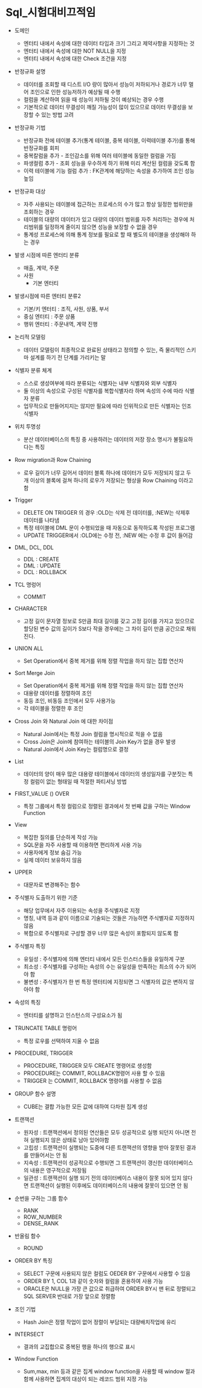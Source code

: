 # Sql_시험대비끄적임

- 도메인
  - 엔터티 내에서 속성에 대한 데이터 타입과 크기 그리고 제약사항을 지정하는 것
  - 엔터티 내에서 속성에 대한 NOT NULL을 지정
  - 엔터티 내에서 속성에 대한 Check 조건을 지정
- 반정규화 설명
  - 데이터를 조회할 때 디스트 I/O 량이 많아서 성능이 저하되거나 경로가 너무 멀어 조인으로 인한 성능저하가 예상될 때 수행
  - 컬럼을 계산하여 읽을 때 성능이 저하될 것이 예상되는 경우 수행
  - 기본적으로 데이터 무결성이 깨질 가능성이 많이 있으므로 데이터 무결성을 보장할 수 있는 방법 고려
- 반정규화 기법
  - 반정규화 전에 테이블 추가(통계 테이블, 중복 테이블, 이력테이블 추가)를 통해 반정규화를 회피
  - 중복칼럼을 추가 - 조인감소를 위해 여러 테이블에 동일한 컬럼을 가짐
  - 파생컬럼 추가 - 조회 성능을 우수하게 하기 위해 미리 계산된 컬럼을 갖도록 함
  - 이력 테이블에 기능 컬럼 추가 : FK관계에 해당하는 속성을 추가하여 조인 성능 높임
- 반정규화 대상
  - 자주 사용되는 테이블에 접근하는 프로세스의 수가 많고 항상 일정한 범위만을 조회하는 경우
  - 테이블의 대량의 데이터가 있고 대량의 데이터 범위를 자주 처리하는 경우에 처리범위를 일정하게 줄이지 않으면 성능을 보장할 수 없을 경우
  - 통계성 프로세스에 의해 통계 정보를 필요로 할 때 별도의 테이블을 생성해야 하는 경우
- 발생 시점에 따른 엔터티 분류
  - 매출, 계약, 주문
  - 사원
    - 기본 엔터티
- 발생시점에 따른 엔터티 분류2
  - 기본/키 엔터티 : 조직, 사원, 상품, 부서
  - 중심 엔터티 : 주문 상품
  - 행위 엔터티 : 주문내역, 계약 진행
- 논리적 모델링
  - 데이터 모델링이 최종적으로 완료된 상태라고 정의할 수 있는, 즉 물리적인 스키마 설계를 하기 전 단계를 가리키는 말
- 식별자 분류 체계
  - 스스로 생성여부에 따라 분류되는 식별자는 내부 식별자와 외부 식별자
  - 둘 이상의 속성으로 구성된 식별자를 복합식별자라 하며 속성의 수에 따라 식별자 분류
  - 업무적으로 만들어지지는 않지만 필요에 따라 인위적으로 만든 식별자는 인조 식별자
- 위치 투명성
  - 분산 데이터베이스의 특징 중 사용하려는 데이터의 저장 장소 명시가 불필요하다는 특징
- Row migration과 Row Chaining
  - 로우 길이가 너무 길어서 데이터 블록 하나에 데이터가 모두 저장되지 않고 두 개 이상의 블록에 걸쳐 하나의 로우가 저장되는 형상을  Row Chaining 이라고 함
- Trigger
  - DELETE ON TRIGGER 의 경우 :OLD는 삭제 전 데이터를, :NEW는 삭제후 데이터를 나타냄
  - 특정 테이블에 DML 문이 수행되었을 때 자동으로 동작하도록 작성된 프로그램
  - UPDATE TRIGGER에서 :OLD에는 수정 전, :NEW 에는 수정 후 값이 들어감
- DML, DCL, DDL
  - DDL : CREATE
  - DML : UPDATE
  - DCL : ROLLBACK

- TCL 명렁어
  - COMMIT
- CHARACTER
  - 고정 길이 문자열 정보로 S만큼 최대 길이를 갖고 고정 길이를 가지고 있으므로 할당된 변수 값의 길이가 S보다 작을 경우에는 그 차이 길이 만큼 공간으로 채워진다.

- UNION ALL
  - Set Operation에서 중복 제거를 위해 정렬 작업을 하지 않는 집합 연산자
- Sort Merge Join
  - Set Operation에서 중복 제거를 위해 정렬 작업을 하지 않는 집합 연산자
  - 대용량 데이터를 정렬하여 조인
  - 동등 조인, 비동등 조인에서 모두 사용가능
  - 각 테이블을 정렬한 후 조인
- Cross Join 와 Natural Join 에 대한 차이점
  - Natural Join에서는 특정 Join 컬럼을 명시적으로 적을 수 없음
  - Cross Join은 Join에 참여하는 테이블의 Join Key가 없을 경우 발생
  - Natural Join에서  Join Key는 컬럼명으로 결정
- List
  - 데이터의 양이 매우 많은 대용량 테이블에서 데이터의 생성일자를 구분짓는 특정 컬럼이 없는 형태일 때 적절한 파티셔닝 방법
- FIRST_VALUE () OVER
  - 특정 그룹에서 특정 컬럼으로 정렬된 결과에서 첫 번째 값을 구하는 Window Function
- View
  - 복잡한 질의를 단순하게 작성 가능
  - SQL문을 자주 사용할 때 이용하면 편리하게 사용 가능
  - 사용자에게 정보 숨김 가능
  - 실제 데이터 보유하지 않음
- UPPER
  - 대문자로 변경해주는 함수

- 주식별자 도출하기 위한 기준
  - 해당 업무에서 자주 이용되는 속성을 주식별자로 지정
  - 명칭, 내역 등과 같이 이름으로 기술되는 것들은 가능하면 주식별자로 지정하지 않음
  - 복합으로 주식별자로 구성할 경우 너무 많은 속성이 포함되지 않도록 함

- 주식별자 특징
  - 유일성 : 주식별자에 의해 엔터티 내에서 모든 인스터스들을 유일하게 구분
  - 최소성  : 주식별자를 구성하는 속성의 수는 유일성을 만족하는 최소의 수가 되어야 함
  - 불변성 : 주식별자가 한 번 특정 엔터티에 지정되면 그 식별자의 값은 변하지 않아야 함

- 속성의 특징
  - 엔터티를 설명하고 인스턴스의 구성요소가 됨

- TRUNCATE TABLE 명렁어
  - 특정 로우를 선택하여 지울 수 없음

- PROCEDURE, TRIGGER 
  - PROCEDURE, TRIGGER 모두 CREATE 명령어로 생성함
  - PROCEDURE는 COMMIT, ROLLBACK명령어 사용 할 수 있음
  - TRIGGER 는 COMMIT, ROLLBACK 명령어를 사용할 수 없음

- GROUP 함수 설명
  - CUBE는 결합 가능한 모든 값에 대하여 다차원 집계 생성

- 트랜잭션
  - 원자성 : 트랜잭션에서 정의된 연산들은 모두 성공적으로 실행 되던지 아니면 전혀 실행되지 않은 상태로 남아 있어야함
  - 고립성 : 트랜잭션이 실행되는 도중에 다른 트랜잭션의 영향을 받아 잘못된 결과를 만들어서는 안 됨
  - 지속성 : 트랜잭션이 성공적으로 수행되면 그 트랜잭션이 갱신한 데이터베이스의 내용은 영구적으로 저장됨
  - 일관성 : 트랜잭션이 실행 되기 전의 데이터베이스 내용이 잘못 되어 있지 않다면 트랜잭션이  실행된 이후에도 데이터베이스의 내용에 잘못이 있으면 안 됨
- 순번을 구하는 그룹 함수
  - RANK
  - ROW_NUMBER
  - DENSE_RANK
- 반올림 함수
  - ROUND

- ORDER BY 특징
  - SELECT 구문에 사용되지 않은 컬럼도 OEDER BY 구문에서 사용할 수 있음
  - ORDER BY 1, COL 1과 같이 숫자와 컬럼을 혼용하여 사용 가능
  - ORACLE은 NULL을 가장 큰 값으로 취급하여 ORDER BY시 맨 뒤로 정렬되고 SQL SERVER 반대로 가장 앞으로 정렬함

- 조인 기법
  - Hash Join은 정렬 작업이 없어 정렬이 부담되는 대량배치작업에 유리

- INTERSECT
  - 결과의 교집합으로 중복된 행을 하나의 행으로 표시

- Window Function
  - Sum,max, min 등과 같은 집계 window function을 사용할 때 window 절과 함께 사용하면 집계의 대상이 되는 레코드 범위 지정 가능